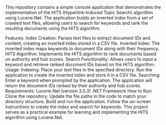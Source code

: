 This repository contains a simple console application that demonstrates the implementation of the HITS (Hyperlink-Induced Topic Search) algorithm using Lucene.Net. The application builds an inverted index from a set of crawled text files, allowing users to search for keywords and rank the resulting documents using the HITS algorithm.

Features:
Index Creation: Parses text files to extract document IDs and content, creating an inverted index stored in a CSV file.
Inverted Index: The inverted index maps keywords to document IDs along with their frequency.
HITS Algorithm: Implements the HITS algorithm to rank documents based on authority and hub scores.
Search Functionality: Allows users to input a keyword and retrieve ranked document IDs based on the HITS algorithm.
Usage:
Indexing:
Place your text files in the specified directory.
Run the application to create the inverted index and store it in a CSV file.
Searching:
Enter a keyword when prompted by the application.
The application will return the document IDs ranked by their authority and hub scores.
Requirements:
Lucene.Net (version 3.0.3)
.NET Framework
How to Run:
Clone the repository.
Update the file paths in the code to match your directory structure.
Build and run the application.
Follow the on-screen instructions to create the index and search for keywords.
This project serves as a practical example for learning and implementing the HITS algorithm using Lucene.Net.
